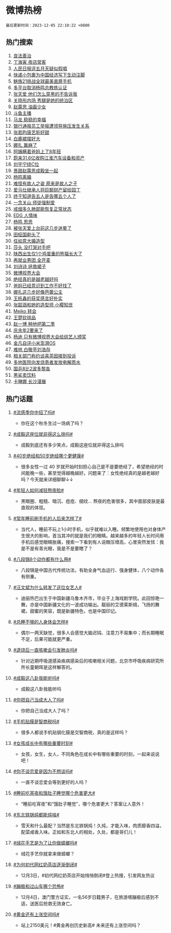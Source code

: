 # 微博热榜

`最后更新时间：2023-12-05 22:10:22 +0800`

## 热门搜索

1. [良法善治](https://m.weibo.cn/search?containerid=100103type%3D1%26t%3D10%26q%3D%23%E8%89%AF%E6%B3%95%E5%96%84%E6%B2%BB%23&stream_entry_id=51&isnewpage=1&extparam=seat%3D1%26dgr%3D0%26cate%3D10103%26filter_type%3Drealtimehot%26stream_entry_id%3D51%26pos%3D0%26q%3D%2523%25E8%2589%25AF%25E6%25B3%2595%25E5%2596%2584%25E6%25B2%25BB%2523%26c_type%3D51%26display_time%3D1701785420%26pre_seqid%3D1701785420905921753112)
1. [丁海寅 夜店常客](https://m.weibo.cn/search?containerid=100103type%3D1%26t%3D10%26q%3D%E4%B8%81%E6%B5%B7%E5%AF%85+%E5%A4%9C%E5%BA%97%E5%B8%B8%E5%AE%A2&stream_entry_id=31&isnewpage=1&extparam=seat%3D1%26band_rank%3D1%26filter_type%3Drealtimehot%26c_type%3D31%26lcate%3D5001%26realpos%3D1%26stream_entry_id%3D31%26flag%3D1%26cate%3D5001%26pos%3D0%26q%3D%25E4%25B8%2581%25E6%25B5%25B7%25E5%25AF%2585%2520%25E5%25A4%259C%25E5%25BA%2597%25E5%25B8%25B8%25E5%25AE%25A2%26dgr%3D0%26display_time%3D1701785420%26pre_seqid%3D1701785420905921753112)
1. [人民日报评五月天疑似假唱](https://m.weibo.cn/search?containerid=100103type%3D1%26t%3D10%26q%3D%23%E4%BA%BA%E6%B0%91%E6%97%A5%E6%8A%A5%E8%AF%84%E4%BA%94%E6%9C%88%E5%A4%A9%E7%96%91%E4%BC%BC%E5%81%87%E5%94%B1%23&stream_entry_id=31&isnewpage=1&extparam=seat%3D1%26band_rank%3D2%26filter_type%3Drealtimehot%26c_type%3D31%26lcate%3D5001%26realpos%3D2%26stream_entry_id%3D31%26flag%3D2%26cate%3D5001%26pos%3D1%26q%3D%2523%25E4%25BA%25BA%25E6%25B0%2591%25E6%2597%25A5%25E6%258A%25A5%25E8%25AF%2584%25E4%25BA%2594%25E6%259C%2588%25E5%25A4%25A9%25E7%2596%2591%25E4%25BC%25BC%25E5%2581%2587%25E5%2594%25B1%2523%26dgr%3D0%26display_time%3D1701785420%26pre_seqid%3D1701785420905921753112)
1. [快递小包裹为中国经济写下生动注脚](https://m.weibo.cn/search?containerid=100103type%3D1%26t%3D10%26q%3D%23%E5%BF%AB%E9%80%92%E5%B0%8F%E5%8C%85%E8%A3%B9%E4%B8%BA%E4%B8%AD%E5%9B%BD%E7%BB%8F%E6%B5%8E%E5%86%99%E4%B8%8B%E7%94%9F%E5%8A%A8%E6%B3%A8%E8%84%9A%23&stream_entry_id=31&isnewpage=1&extparam=seat%3D1%26band_rank%3D3%26filter_type%3Drealtimehot%26c_type%3D31%26lcate%3D5001%26realpos%3D3%26stream_entry_id%3D31%26flag%3D1%26cate%3D5001%26pos%3D2%26q%3D%2523%25E5%25BF%25AB%25E9%2580%2592%25E5%25B0%258F%25E5%258C%2585%25E8%25A3%25B9%25E4%25B8%25BA%25E4%25B8%25AD%25E5%259B%25BD%25E7%25BB%258F%25E6%25B5%258E%25E5%2586%2599%25E4%25B8%258B%25E7%2594%259F%25E5%258A%25A8%25E6%25B3%25A8%25E8%2584%259A%2523%26dgr%3D0%26display_time%3D1701785420%26pre_seqid%3D1701785420905921753112)
1. [魅族21挑战全球最美直屏手机](https://m.weibo.cn/search?containerid=100103type%3D1%26t%3D10%26q%3D%23%E9%AD%85%E6%97%8F21%E6%8C%91%E6%88%98%E5%85%A8%E7%90%83%E6%9C%80%E7%BE%8E%E7%9B%B4%E5%B1%8F%E6%89%8B%E6%9C%BA%23&stream_entry_id=31&isnewpage=1&extparam=seat%3D1%26adid%3D213374%26band_rank%3D4%26is_ad_pos%3D1%26c_type%3D31%26filter_type%3Drealtimehot%26lcate%3D5001%26stream_entry_id%3D31%26cate%3D5001%26topic_ad%3D1%26pos%3D3%26q%3D%2523%25E9%25AD%2585%25E6%2597%258F21%25E6%258C%2591%25E6%2588%2598%25E5%2585%25A8%25E7%2590%2583%25E6%259C%2580%25E7%25BE%258E%25E7%259B%25B4%25E5%25B1%258F%25E6%2589%258B%25E6%259C%25BA%2523%26dgr%3D0%26display_time%3D1701785420%26pre_seqid%3D1701785420905921753112)
1. [多平台取消杨鸣总教练认证](https://m.weibo.cn/search?containerid=100103type%3D1%26t%3D10%26q%3D%E5%A4%9A%E5%B9%B3%E5%8F%B0%E5%8F%96%E6%B6%88%E6%9D%A8%E9%B8%A3%E6%80%BB%E6%95%99%E7%BB%83%E8%AE%A4%E8%AF%81&stream_entry_id=31&isnewpage=1&extparam=seat%3D1%26band_rank%3D4%26filter_type%3Drealtimehot%26c_type%3D31%26lcate%3D5001%26realpos%3D4%26stream_entry_id%3D31%26flag%3D2%26cate%3D5001%26pos%3D4%26q%3D%25E5%25A4%259A%25E5%25B9%25B3%25E5%258F%25B0%25E5%258F%2596%25E6%25B6%2588%25E6%259D%25A8%25E9%25B8%25A3%25E6%2580%25BB%25E6%2595%2599%25E7%25BB%2583%25E8%25AE%25A4%25E8%25AF%2581%26dgr%3D0%26display_time%3D1701785420%26pre_seqid%3D1701785420905921753112)
1. [张天爱 他们怎么穿黑的不告诉我](https://m.weibo.cn/search?containerid=100103type%3D1%26t%3D10%26q%3D%E5%BC%A0%E5%A4%A9%E7%88%B1+%E4%BB%96%E4%BB%AC%E6%80%8E%E4%B9%88%E7%A9%BF%E9%BB%91%E7%9A%84%E4%B8%8D%E5%91%8A%E8%AF%89%E6%88%91&stream_entry_id=31&isnewpage=1&extparam=seat%3D1%26band_rank%3D5%26filter_type%3Drealtimehot%26c_type%3D31%26lcate%3D5001%26realpos%3D5%26stream_entry_id%3D31%26flag%3D1%26cate%3D5001%26pos%3D5%26q%3D%25E5%25BC%25A0%25E5%25A4%25A9%25E7%2588%25B1%2520%25E4%25BB%2596%25E4%25BB%25AC%25E6%2580%258E%25E4%25B9%2588%25E7%25A9%25BF%25E9%25BB%2591%25E7%259A%2584%25E4%25B8%258D%25E5%2591%258A%25E8%25AF%2589%25E6%2588%2591%26dgr%3D0%26display_time%3D1701785420%26pre_seqid%3D1701785420905921753112)
1. [关晓彤内场 秀腿是她的统治区](https://m.weibo.cn/search?containerid=100103type%3D1%26t%3D10%26q%3D%E5%85%B3%E6%99%93%E5%BD%A4%E5%86%85%E5%9C%BA+%E7%A7%80%E8%85%BF%E6%98%AF%E5%A5%B9%E7%9A%84%E7%BB%9F%E6%B2%BB%E5%8C%BA&stream_entry_id=31&isnewpage=1&extparam=seat%3D1%26band_rank%3D6%26filter_type%3Drealtimehot%26c_type%3D31%26lcate%3D5001%26realpos%3D6%26stream_entry_id%3D31%26flag%3D2%26cate%3D5001%26pos%3D6%26q%3D%25E5%2585%25B3%25E6%2599%2593%25E5%25BD%25A4%25E5%2586%2585%25E5%259C%25BA%2520%25E7%25A7%2580%25E8%2585%25BF%25E6%2598%25AF%25E5%25A5%25B9%25E7%259A%2584%25E7%25BB%259F%25E6%25B2%25BB%25E5%258C%25BA%26dgr%3D0%26display_time%3D1701785420%26pre_seqid%3D1701785420905921753112)
1. [赵露思 油画少女](https://m.weibo.cn/search?containerid=100103type%3D1%26t%3D10%26q%3D%E8%B5%B5%E9%9C%B2%E6%80%9D+%E6%B2%B9%E7%94%BB%E5%B0%91%E5%A5%B3&stream_entry_id=31&isnewpage=1&extparam=seat%3D1%26band_rank%3D7%26filter_type%3Drealtimehot%26c_type%3D31%26lcate%3D5001%26realpos%3D7%26stream_entry_id%3D31%26flag%3D2%26cate%3D5001%26pos%3D7%26q%3D%25E8%25B5%25B5%25E9%259C%25B2%25E6%2580%259D%2520%25E6%25B2%25B9%25E7%2594%25BB%25E5%25B0%2591%25E5%25A5%25B3%26dgr%3D0%26display_time%3D1701785420%26pre_seqid%3D1701785420905921753112)
1. [斗鱼主播](https://m.weibo.cn/search?containerid=100103type%3D1%26t%3D10%26q%3D%E6%96%97%E9%B1%BC%E4%B8%BB%E6%92%AD&stream_entry_id=31&isnewpage=1&extparam=seat%3D1%26band_rank%3D8%26filter_type%3Drealtimehot%26c_type%3D31%26lcate%3D5001%26realpos%3D8%26stream_entry_id%3D31%26flag%3D1%26cate%3D5001%26pos%3D8%26q%3D%25E6%2596%2597%25E9%25B1%25BC%25E4%25B8%25BB%25E6%2592%25AD%26dgr%3D0%26display_time%3D1701785420%26pre_seqid%3D1701785420905921753112)
1. [马龙 稳稳的幸福](https://m.weibo.cn/search?containerid=100103type%3D1%26t%3D10%26q%3D%E9%A9%AC%E9%BE%99+%E7%A8%B3%E7%A8%B3%E7%9A%84%E5%B9%B8%E7%A6%8F&stream_entry_id=31&isnewpage=1&extparam=seat%3D1%26band_rank%3D9%26filter_type%3Drealtimehot%26c_type%3D31%26lcate%3D5001%26realpos%3D9%26stream_entry_id%3D31%26flag%3D0%26cate%3D5001%26pos%3D9%26q%3D%25E9%25A9%25AC%25E9%25BE%2599%2520%25E7%25A8%25B3%25E7%25A8%25B3%25E7%259A%2584%25E5%25B9%25B8%25E7%25A6%258F%26dgr%3D0%26display_time%3D1701785420%26pre_seqid%3D1701785420905921753112)
1. [银行通报员工举报遭领导施压发生关系](https://m.weibo.cn/search?containerid=100103type%3D1%26t%3D10%26q%3D%23%E9%93%B6%E8%A1%8C%E9%80%9A%E6%8A%A5%E5%91%98%E5%B7%A5%E4%B8%BE%E6%8A%A5%E9%81%AD%E9%A2%86%E5%AF%BC%E6%96%BD%E5%8E%8B%E5%8F%91%E7%94%9F%E5%85%B3%E7%B3%BB%23&stream_entry_id=31&isnewpage=1&extparam=seat%3D1%26band_rank%3D10%26filter_type%3Drealtimehot%26c_type%3D31%26lcate%3D5001%26realpos%3D10%26stream_entry_id%3D31%26flag%3D1%26cate%3D5001%26pos%3D10%26q%3D%2523%25E9%2593%25B6%25E8%25A1%258C%25E9%2580%259A%25E6%258A%25A5%25E5%2591%2598%25E5%25B7%25A5%25E4%25B8%25BE%25E6%258A%25A5%25E9%2581%25AD%25E9%25A2%2586%25E5%25AF%25BC%25E6%2596%25BD%25E5%258E%258B%25E5%258F%2591%25E7%2594%259F%25E5%2585%25B3%25E7%25B3%25BB%2523%26dgr%3D0%26display_time%3D1701785420%26pre_seqid%3D1701785420905921753112)
1. [张若昀唐艺昕好甜](https://m.weibo.cn/search?containerid=100103type%3D1%26t%3D10%26q%3D%E5%BC%A0%E8%8B%A5%E6%98%80%E5%94%90%E8%89%BA%E6%98%95%E5%A5%BD%E7%94%9C&stream_entry_id=31&isnewpage=1&extparam=seat%3D1%26band_rank%3D11%26filter_type%3Drealtimehot%26c_type%3D31%26lcate%3D5001%26realpos%3D11%26stream_entry_id%3D31%26flag%3D2%26cate%3D5001%26pos%3D11%26q%3D%25E5%25BC%25A0%25E8%258B%25A5%25E6%2598%2580%25E5%2594%2590%25E8%2589%25BA%25E6%2598%2595%25E5%25A5%25BD%25E7%2594%259C%26dgr%3D0%26display_time%3D1701785420%26pre_seqid%3D1701785420905921753112)
1. [白鹿裙摆好大](https://m.weibo.cn/search?containerid=100103type%3D1%26t%3D10%26q%3D%23%E7%99%BD%E9%B9%BF%E8%A3%99%E6%91%86%E5%A5%BD%E5%A4%A7%23&stream_entry_id=31&isnewpage=1&extparam=seat%3D1%26band_rank%3D12%26filter_type%3Drealtimehot%26c_type%3D31%26lcate%3D5001%26realpos%3D12%26stream_entry_id%3D31%26flag%3D0%26cate%3D5001%26pos%3D12%26q%3D%2523%25E7%2599%25BD%25E9%25B9%25BF%25E8%25A3%2599%25E6%2591%2586%25E5%25A5%25BD%25E5%25A4%25A7%2523%26dgr%3D0%26display_time%3D1701785420%26pre_seqid%3D1701785420905921753112)
1. [娜扎 赢麻了](https://m.weibo.cn/search?containerid=100103type%3D1%26t%3D10%26q%3D%E5%A8%9C%E6%89%8E+%E8%B5%A2%E9%BA%BB%E4%BA%86&stream_entry_id=31&isnewpage=1&extparam=seat%3D1%26band_rank%3D13%26filter_type%3Drealtimehot%26c_type%3D31%26lcate%3D5001%26realpos%3D13%26stream_entry_id%3D31%26flag%3D2%26cate%3D5001%26pos%3D13%26q%3D%25E5%25A8%259C%25E6%2589%258E%2520%25E8%25B5%25A2%25E9%25BA%25BB%25E4%25BA%2586%26dgr%3D0%26display_time%3D1701785420%26pre_seqid%3D1701785420905921753112)
1. [阿姨瞒着爸妈上了8年班](https://m.weibo.cn/search?containerid=100103type%3D1%26t%3D10%26q%3D%23%E9%98%BF%E5%A7%A8%E7%9E%92%E7%9D%80%E7%88%B8%E5%A6%88%E4%B8%8A%E4%BA%868%E5%B9%B4%E7%8F%AD%23&stream_entry_id=31&isnewpage=1&extparam=seat%3D1%26band_rank%3D14%26filter_type%3Drealtimehot%26c_type%3D31%26lcate%3D5001%26realpos%3D14%26stream_entry_id%3D31%26flag%3D0%26cate%3D5001%26pos%3D14%26q%3D%2523%25E9%2598%25BF%25E5%25A7%25A8%25E7%259E%2592%25E7%259D%2580%25E7%2588%25B8%25E5%25A6%2588%25E4%25B8%258A%25E4%25BA%25868%25E5%25B9%25B4%25E7%258F%25AD%2523%26dgr%3D0%26display_time%3D1701785420%26pre_seqid%3D1701785420905921753112)
1. [蔚来31.6亿收购江淮汽车设备和资产](https://m.weibo.cn/search?containerid=100103type%3D1%26t%3D10%26q%3D%23%E8%94%9A%E6%9D%A531.6%E4%BA%BF%E6%94%B6%E8%B4%AD%E6%B1%9F%E6%B7%AE%E6%B1%BD%E8%BD%A6%E8%AE%BE%E5%A4%87%E5%92%8C%E8%B5%84%E4%BA%A7%23&stream_entry_id=31&isnewpage=1&extparam=seat%3D1%26band_rank%3D15%26filter_type%3Drealtimehot%26c_type%3D31%26lcate%3D5001%26realpos%3D15%26stream_entry_id%3D31%26flag%3D0%26cate%3D5001%26pos%3D15%26q%3D%2523%25E8%2594%259A%25E6%259D%25A531.6%25E4%25BA%25BF%25E6%2594%25B6%25E8%25B4%25AD%25E6%25B1%259F%25E6%25B7%25AE%25E6%25B1%25BD%25E8%25BD%25A6%25E8%25AE%25BE%25E5%25A4%2587%25E5%2592%258C%25E8%25B5%2584%25E4%25BA%25A7%2523%26dgr%3D0%26display_time%3D1701785420%26pre_seqid%3D1701785420905921753112)
1. [刘宇宁绕C位](https://m.weibo.cn/search?containerid=100103type%3D1%26t%3D10%26q%3D%23%E5%88%98%E5%AE%87%E5%AE%81%E7%BB%95C%E4%BD%8D%23&stream_entry_id=31&isnewpage=1&extparam=seat%3D1%26band_rank%3D16%26filter_type%3Drealtimehot%26c_type%3D31%26lcate%3D5001%26realpos%3D16%26stream_entry_id%3D31%26flag%3D1%26cate%3D5001%26pos%3D16%26q%3D%2523%25E5%2588%2598%25E5%25AE%2587%25E5%25AE%2581%25E7%25BB%2595C%25E4%25BD%258D%2523%26dgr%3D0%26display_time%3D1701785420%26pre_seqid%3D1701785420905921753112)
1. [景甜赵露思成毅坐一起](https://m.weibo.cn/search?containerid=100103type%3D1%26t%3D10%26q%3D%E6%99%AF%E7%94%9C%E8%B5%B5%E9%9C%B2%E6%80%9D%E6%88%90%E6%AF%85%E5%9D%90%E4%B8%80%E8%B5%B7&stream_entry_id=31&isnewpage=1&extparam=seat%3D1%26band_rank%3D17%26filter_type%3Drealtimehot%26c_type%3D31%26lcate%3D5001%26realpos%3D17%26stream_entry_id%3D31%26flag%3D2%26cate%3D5001%26pos%3D17%26q%3D%25E6%2599%25AF%25E7%2594%259C%25E8%25B5%25B5%25E9%259C%25B2%25E6%2580%259D%25E6%2588%2590%25E6%25AF%2585%25E5%259D%2590%25E4%25B8%2580%25E8%25B5%25B7%26dgr%3D0%26display_time%3D1701785420%26pre_seqid%3D1701785420905921753112)
1. [杨鸣离婚](https://m.weibo.cn/search?containerid=100103type%3D1%26t%3D10%26q%3D%23%E6%9D%A8%E9%B8%A3%E7%A6%BB%E5%A9%9A%23&stream_entry_id=31&isnewpage=1&extparam=seat%3D1%26band_rank%3D18%26filter_type%3Drealtimehot%26c_type%3D31%26lcate%3D5001%26realpos%3D18%26stream_entry_id%3D31%26flag%3D0%26cate%3D5001%26pos%3D18%26q%3D%2523%25E6%259D%25A8%25E9%25B8%25A3%25E7%25A6%25BB%25E5%25A9%259A%2523%26dgr%3D0%26display_time%3D1701785420%26pre_seqid%3D1701785420905921753112)
1. [难怪有故人之姿 原来是故人之子](https://m.weibo.cn/search?containerid=100103type%3D1%26t%3D10%26q%3D%E9%9A%BE%E6%80%AA%E6%9C%89%E6%95%85%E4%BA%BA%E4%B9%8B%E5%A7%BF+%E5%8E%9F%E6%9D%A5%E6%98%AF%E6%95%85%E4%BA%BA%E4%B9%8B%E5%AD%90&stream_entry_id=31&isnewpage=1&extparam=seat%3D1%26band_rank%3D19%26filter_type%3Drealtimehot%26c_type%3D31%26lcate%3D5001%26realpos%3D19%26stream_entry_id%3D31%26flag%3D0%26cate%3D5001%26pos%3D19%26q%3D%25E9%259A%25BE%25E6%2580%25AA%25E6%259C%2589%25E6%2595%2585%25E4%25BA%25BA%25E4%25B9%258B%25E5%25A7%25BF%2520%25E5%258E%259F%25E6%259D%25A5%25E6%2598%25AF%25E6%2595%2585%25E4%25BA%25BA%25E4%25B9%258B%25E5%25AD%2590%26dgr%3D0%26display_time%3D1701785420%26pre_seqid%3D1701785420905921753112)
1. [爱马仕继承人将巨额财产留给园丁](https://m.weibo.cn/search?containerid=100103type%3D1%26t%3D10%26q%3D%23%E7%88%B1%E9%A9%AC%E4%BB%95%E7%BB%A7%E6%89%BF%E4%BA%BA%E5%B0%86%E5%B7%A8%E9%A2%9D%E8%B4%A2%E4%BA%A7%E7%95%99%E7%BB%99%E5%9B%AD%E4%B8%81%23&stream_entry_id=31&isnewpage=1&extparam=seat%3D1%26band_rank%3D20%26filter_type%3Drealtimehot%26c_type%3D31%26lcate%3D5001%26realpos%3D20%26stream_entry_id%3D31%26flag%3D0%26cate%3D5001%26pos%3D20%26q%3D%2523%25E7%2588%25B1%25E9%25A9%25AC%25E4%25BB%2595%25E7%25BB%25A7%25E6%2589%25BF%25E4%25BA%25BA%25E5%25B0%2586%25E5%25B7%25A8%25E9%25A2%259D%25E8%25B4%25A2%25E4%25BA%25A7%25E7%2595%2599%25E7%25BB%2599%25E5%259B%25AD%25E4%25B8%2581%2523%26dgr%3D0%26display_time%3D1701785420%26pre_seqid%3D1701785420905921753112)
1. [终于知道告五人是告哪五个人了](https://m.weibo.cn/search?containerid=100103type%3D1%26t%3D10%26q%3D%23%E7%BB%88%E4%BA%8E%E7%9F%A5%E9%81%93%E5%91%8A%E4%BA%94%E4%BA%BA%E6%98%AF%E5%91%8A%E5%93%AA%E4%BA%94%E4%B8%AA%E4%BA%BA%E4%BA%86%23&stream_entry_id=31&isnewpage=1&extparam=seat%3D1%26band_rank%3D21%26filter_type%3Drealtimehot%26c_type%3D31%26lcate%3D5001%26realpos%3D21%26stream_entry_id%3D31%26flag%3D0%26cate%3D5001%26pos%3D21%26q%3D%2523%25E7%25BB%2588%25E4%25BA%258E%25E7%259F%25A5%25E9%2581%2593%25E5%2591%258A%25E4%25BA%2594%25E4%25BA%25BA%25E6%2598%25AF%25E5%2591%258A%25E5%2593%25AA%25E4%25BA%2594%25E4%25B8%25AA%25E4%25BA%25BA%25E4%25BA%2586%2523%26dgr%3D0%26display_time%3D1701785420%26pre_seqid%3D1701785420905921753112)
1. [一念关山 师徒强制爱](https://m.weibo.cn/search?containerid=100103type%3D1%26t%3D10%26q%3D%E4%B8%80%E5%BF%B5%E5%85%B3%E5%B1%B1+%E5%B8%88%E5%BE%92%E5%BC%BA%E5%88%B6%E7%88%B1&stream_entry_id=31&isnewpage=1&extparam=seat%3D1%26band_rank%3D22%26filter_type%3Drealtimehot%26c_type%3D31%26lcate%3D5001%26realpos%3D22%26stream_entry_id%3D31%26flag%3D1%26cate%3D5001%26pos%3D22%26q%3D%25E4%25B8%2580%25E5%25BF%25B5%25E5%2585%25B3%25E5%25B1%25B1%2520%25E5%25B8%2588%25E5%25BE%2592%25E5%25BC%25BA%25E5%2588%25B6%25E7%2588%25B1%26dgr%3D0%26display_time%3D1701785420%26pre_seqid%3D1701785420905921753112)
1. [戒烟多久肺部能恢复正常状态](https://m.weibo.cn/search?containerid=100103type%3D1%26t%3D10%26q%3D%23%E6%88%92%E7%83%9F%E5%A4%9A%E4%B9%85%E8%82%BA%E9%83%A8%E8%83%BD%E6%81%A2%E5%A4%8D%E6%AD%A3%E5%B8%B8%E7%8A%B6%E6%80%81%23&stream_entry_id=31&isnewpage=1&extparam=seat%3D1%26band_rank%3D23%26filter_type%3Drealtimehot%26c_type%3D31%26lcate%3D5001%26realpos%3D23%26stream_entry_id%3D31%26flag%3D1%26cate%3D5001%26pos%3D23%26q%3D%2523%25E6%2588%2592%25E7%2583%259F%25E5%25A4%259A%25E4%25B9%2585%25E8%2582%25BA%25E9%2583%25A8%25E8%2583%25BD%25E6%2581%25A2%25E5%25A4%258D%25E6%25AD%25A3%25E5%25B8%25B8%25E7%258A%25B6%25E6%2580%2581%2523%26dgr%3D0%26display_time%3D1701785420%26pre_seqid%3D1701785420905921753112)
1. [EDG 人情味](https://m.weibo.cn/search?containerid=100103type%3D1%26t%3D10%26q%3DEDG+%E4%BA%BA%E6%83%85%E5%91%B3&stream_entry_id=31&isnewpage=1&extparam=seat%3D1%26band_rank%3D24%26filter_type%3Drealtimehot%26c_type%3D31%26lcate%3D5001%26realpos%3D24%26stream_entry_id%3D31%26flag%3D1%26cate%3D5001%26pos%3D24%26q%3DEDG%2520%25E4%25BA%25BA%25E6%2583%2585%25E5%2591%25B3%26dgr%3D0%26display_time%3D1701785420%26pre_seqid%3D1701785420905921753112)
1. [杨鸣 思思](https://m.weibo.cn/search?containerid=100103type%3D1%26t%3D10%26q%3D%E6%9D%A8%E9%B8%A3+%E6%80%9D%E6%80%9D&stream_entry_id=31&isnewpage=1&extparam=seat%3D1%26band_rank%3D25%26filter_type%3Drealtimehot%26c_type%3D31%26lcate%3D5001%26realpos%3D25%26stream_entry_id%3D31%26flag%3D0%26cate%3D5001%26pos%3D25%26q%3D%25E6%259D%25A8%25E9%25B8%25A3%2520%25E6%2580%259D%25E6%2580%259D%26dgr%3D0%26display_time%3D1701785420%26pre_seqid%3D1701785420905921753112)
1. [被张天爱上台前这几步迷晕了](https://m.weibo.cn/search?containerid=100103type%3D1%26t%3D10%26q%3D%23%E8%A2%AB%E5%BC%A0%E5%A4%A9%E7%88%B1%E4%B8%8A%E5%8F%B0%E5%89%8D%E8%BF%99%E5%87%A0%E6%AD%A5%E8%BF%B7%E6%99%95%E4%BA%86%23&stream_entry_id=31&isnewpage=1&extparam=seat%3D1%26band_rank%3D26%26filter_type%3Drealtimehot%26c_type%3D31%26lcate%3D5001%26realpos%3D26%26stream_entry_id%3D31%26flag%3D0%26cate%3D5001%26pos%3D26%26q%3D%2523%25E8%25A2%25AB%25E5%25BC%25A0%25E5%25A4%25A9%25E7%2588%25B1%25E4%25B8%258A%25E5%258F%25B0%25E5%2589%258D%25E8%25BF%2599%25E5%2587%25A0%25E6%25AD%25A5%25E8%25BF%25B7%25E6%2599%2595%25E4%25BA%2586%2523%26dgr%3D0%26display_time%3D1701785420%26pre_seqid%3D1701785420905921753112)
1. [田柾国剃头了](https://m.weibo.cn/search?containerid=100103type%3D1%26t%3D10%26q%3D%E7%94%B0%E6%9F%BE%E5%9B%BD%E5%89%83%E5%A4%B4%E4%BA%86&stream_entry_id=31&isnewpage=1&extparam=seat%3D1%26band_rank%3D27%26filter_type%3Drealtimehot%26c_type%3D31%26lcate%3D5001%26realpos%3D27%26stream_entry_id%3D31%26flag%3D1%26cate%3D5001%26pos%3D27%26q%3D%25E7%2594%25B0%25E6%259F%25BE%25E5%259B%25BD%25E5%2589%2583%25E5%25A4%25B4%25E4%25BA%2586%26dgr%3D0%26display_time%3D1701785420%26pre_seqid%3D1701785420905921753112)
1. [任如意大婚造型](https://m.weibo.cn/search?containerid=100103type%3D1%26t%3D10%26q%3D%23%E4%BB%BB%E5%A6%82%E6%84%8F%E5%A4%A7%E5%A9%9A%E9%80%A0%E5%9E%8B%23&stream_entry_id=31&isnewpage=1&extparam=seat%3D1%26band_rank%3D28%26filter_type%3Drealtimehot%26c_type%3D31%26lcate%3D5001%26realpos%3D28%26stream_entry_id%3D31%26flag%3D1%26cate%3D5001%26pos%3D28%26q%3D%2523%25E4%25BB%25BB%25E5%25A6%2582%25E6%2584%258F%25E5%25A4%25A7%25E5%25A9%259A%25E9%2580%25A0%25E5%259E%258B%2523%26dgr%3D0%26display_time%3D1701785420%26pre_seqid%3D1701785420905921753112)
1. [莎头 没打哭对手吧](https://m.weibo.cn/search?containerid=100103type%3D1%26t%3D10%26q%3D%E8%8E%8E%E5%A4%B4+%E6%B2%A1%E6%89%93%E5%93%AD%E5%AF%B9%E6%89%8B%E5%90%A7&stream_entry_id=31&isnewpage=1&extparam=seat%3D1%26band_rank%3D29%26filter_type%3Drealtimehot%26c_type%3D31%26lcate%3D5001%26realpos%3D29%26stream_entry_id%3D31%26flag%3D1%26cate%3D5001%26pos%3D29%26q%3D%25E8%258E%258E%25E5%25A4%25B4%2520%25E6%25B2%25A1%25E6%2589%2593%25E5%2593%25AD%25E5%25AF%25B9%25E6%2589%258B%25E5%2590%25A7%26dgr%3D0%26display_time%3D1701785420%26pre_seqid%3D1701785420905921753112)
1. [陕西出生仅1个鸡蛋重的熊猫长大了](https://m.weibo.cn/search?containerid=100103type%3D1%26t%3D10%26q%3D%23%E9%99%95%E8%A5%BF%E5%87%BA%E7%94%9F%E4%BB%851%E4%B8%AA%E9%B8%A1%E8%9B%8B%E9%87%8D%E7%9A%84%E7%86%8A%E7%8C%AB%E9%95%BF%E5%A4%A7%E4%BA%86%23&stream_entry_id=31&isnewpage=1&extparam=seat%3D1%26band_rank%3D30%26filter_type%3Drealtimehot%26c_type%3D31%26lcate%3D5001%26realpos%3D30%26stream_entry_id%3D31%26flag%3D32768%26cate%3D5001%26pos%3D30%26q%3D%2523%25E9%2599%2595%25E8%25A5%25BF%25E5%2587%25BA%25E7%2594%259F%25E4%25BB%25851%25E4%25B8%25AA%25E9%25B8%25A1%25E8%259B%258B%25E9%2587%258D%25E7%259A%2584%25E7%2586%258A%25E7%258C%25AB%25E9%2595%25BF%25E5%25A4%25A7%25E4%25BA%2586%2523%26dgr%3D0%26display_time%3D1701785420%26pre_seqid%3D1701785420905921753112)
1. [再就业男团 全开麦](https://m.weibo.cn/search?containerid=100103type%3D1%26t%3D10%26q%3D%E5%86%8D%E5%B0%B1%E4%B8%9A%E7%94%B7%E5%9B%A2+%E5%85%A8%E5%BC%80%E9%BA%A6&stream_entry_id=31&isnewpage=1&extparam=seat%3D1%26band_rank%3D31%26filter_type%3Drealtimehot%26c_type%3D31%26lcate%3D5001%26realpos%3D31%26stream_entry_id%3D31%26flag%3D0%26cate%3D5001%26pos%3D31%26q%3D%25E5%2586%258D%25E5%25B0%25B1%25E4%25B8%259A%25E7%2594%25B7%25E5%259B%25A2%2520%25E5%2585%25A8%25E5%25BC%2580%25E9%25BA%25A6%26dgr%3D0%26display_time%3D1701785420%26pre_seqid%3D1701785420905921753112)
1. [刘诗诗 拯救裙子](https://m.weibo.cn/search?containerid=100103type%3D1%26t%3D10%26q%3D%E5%88%98%E8%AF%97%E8%AF%97+%E6%8B%AF%E6%95%91%E8%A3%99%E5%AD%90&stream_entry_id=31&isnewpage=1&extparam=seat%3D1%26band_rank%3D32%26filter_type%3Drealtimehot%26c_type%3D31%26lcate%3D5001%26realpos%3D32%26stream_entry_id%3D31%26flag%3D0%26cate%3D5001%26pos%3D32%26q%3D%25E5%2588%2598%25E8%25AF%2597%25E8%25AF%2597%2520%25E6%258B%25AF%25E6%2595%2591%25E8%25A3%2599%25E5%25AD%2590%26dgr%3D0%26display_time%3D1701785420%26pre_seqid%3D1701785420905921753112)
1. [微博视界大会](https://m.weibo.cn/search?containerid=100103type%3D1%26t%3D10%26q%3D%E5%BE%AE%E5%8D%9A%E8%A7%86%E7%95%8C%E5%A4%A7%E4%BC%9A&stream_entry_id=31&isnewpage=1&extparam=seat%3D1%26band_rank%3D33%26filter_type%3Drealtimehot%26c_type%3D31%26lcate%3D5001%26realpos%3D33%26stream_entry_id%3D31%26flag%3D0%26cate%3D5001%26pos%3D33%26q%3D%25E5%25BE%25AE%25E5%258D%259A%25E8%25A7%2586%25E7%2595%258C%25E5%25A4%25A7%25E4%25BC%259A%26dgr%3D0%26display_time%3D1701785420%26pre_seqid%3D1701785420905921753112)
1. [绝经真的是越老越好吗](https://m.weibo.cn/search?containerid=100103type%3D1%26t%3D10%26q%3D%23%E7%BB%9D%E7%BB%8F%E7%9C%9F%E7%9A%84%E6%98%AF%E8%B6%8A%E8%80%81%E8%B6%8A%E5%A5%BD%E5%90%97%23&stream_entry_id=31&isnewpage=1&extparam=seat%3D1%26band_rank%3D34%26filter_type%3Drealtimehot%26c_type%3D31%26lcate%3D5001%26realpos%3D34%26stream_entry_id%3D31%26flag%3D1%26cate%3D5001%26pos%3D34%26q%3D%2523%25E7%25BB%259D%25E7%25BB%258F%25E7%259C%259F%25E7%259A%2584%25E6%2598%25AF%25E8%25B6%258A%25E8%2580%2581%25E8%25B6%258A%25E5%25A5%25BD%25E5%2590%2597%2523%26dgr%3D0%26display_time%3D1701785420%26pre_seqid%3D1701785420905921753112)
1. [爸妈已经意识到工作不好找了](https://m.weibo.cn/search?containerid=100103type%3D1%26t%3D10%26q%3D%23%E7%88%B8%E5%A6%88%E5%B7%B2%E7%BB%8F%E6%84%8F%E8%AF%86%E5%88%B0%E5%B7%A5%E4%BD%9C%E4%B8%8D%E5%A5%BD%E6%89%BE%E4%BA%86%23&stream_entry_id=31&isnewpage=1&extparam=seat%3D1%26band_rank%3D35%26filter_type%3Drealtimehot%26c_type%3D31%26lcate%3D5001%26realpos%3D35%26stream_entry_id%3D31%26flag%3D0%26cate%3D5001%26pos%3D35%26q%3D%2523%25E7%2588%25B8%25E5%25A6%2588%25E5%25B7%25B2%25E7%25BB%258F%25E6%2584%258F%25E8%25AF%2586%25E5%2588%25B0%25E5%25B7%25A5%25E4%25BD%259C%25E4%25B8%258D%25E5%25A5%25BD%25E6%2589%25BE%25E4%25BA%2586%2523%26dgr%3D0%26display_time%3D1701785420%26pre_seqid%3D1701785420905921753112)
1. [娜扎这几步好像芭蕾公主](https://m.weibo.cn/search?containerid=100103type%3D1%26t%3D10%26q%3D%E5%A8%9C%E6%89%8E%E8%BF%99%E5%87%A0%E6%AD%A5%E5%A5%BD%E5%83%8F%E8%8A%AD%E8%95%BE%E5%85%AC%E4%B8%BB&stream_entry_id=31&isnewpage=1&extparam=seat%3D1%26band_rank%3D36%26filter_type%3Drealtimehot%26c_type%3D31%26lcate%3D5001%26realpos%3D36%26stream_entry_id%3D31%26flag%3D1%26cate%3D5001%26pos%3D36%26q%3D%25E5%25A8%259C%25E6%2589%258E%25E8%25BF%2599%25E5%2587%25A0%25E6%25AD%25A5%25E5%25A5%25BD%25E5%2583%258F%25E8%258A%25AD%25E8%2595%25BE%25E5%2585%25AC%25E4%25B8%25BB%26dgr%3D0%26display_time%3D1701785420%26pre_seqid%3D1701785420905921753112)
1. [王栎鑫的获奖感言好朴实](https://m.weibo.cn/search?containerid=100103type%3D1%26t%3D10%26q%3D%E7%8E%8B%E6%A0%8E%E9%91%AB%E7%9A%84%E8%8E%B7%E5%A5%96%E6%84%9F%E8%A8%80%E5%A5%BD%E6%9C%B4%E5%AE%9E&stream_entry_id=31&isnewpage=1&extparam=seat%3D1%26band_rank%3D37%26filter_type%3Drealtimehot%26c_type%3D31%26lcate%3D5001%26realpos%3D37%26stream_entry_id%3D31%26flag%3D1%26cate%3D5001%26pos%3D37%26q%3D%25E7%258E%258B%25E6%25A0%258E%25E9%2591%25AB%25E7%259A%2584%25E8%258E%25B7%25E5%25A5%2596%25E6%2584%259F%25E8%25A8%2580%25E5%25A5%25BD%25E6%259C%25B4%25E5%25AE%259E%26dgr%3D0%26display_time%3D1701785420%26pre_seqid%3D1701785420905921753112)
1. [张韶涵和她的造型师 小樱知世](https://m.weibo.cn/search?containerid=100103type%3D1%26t%3D10%26q%3D%E5%BC%A0%E9%9F%B6%E6%B6%B5%E5%92%8C%E5%A5%B9%E7%9A%84%E9%80%A0%E5%9E%8B%E5%B8%88+%E5%B0%8F%E6%A8%B1%E7%9F%A5%E4%B8%96&stream_entry_id=31&isnewpage=1&extparam=seat%3D1%26band_rank%3D38%26filter_type%3Drealtimehot%26c_type%3D31%26lcate%3D5001%26realpos%3D38%26stream_entry_id%3D31%26flag%3D1%26cate%3D5001%26pos%3D38%26q%3D%25E5%25BC%25A0%25E9%259F%25B6%25E6%25B6%25B5%25E5%2592%258C%25E5%25A5%25B9%25E7%259A%2584%25E9%2580%25A0%25E5%259E%258B%25E5%25B8%2588%2520%25E5%25B0%258F%25E6%25A8%25B1%25E7%259F%25A5%25E4%25B8%2596%26dgr%3D0%26display_time%3D1701785420%26pre_seqid%3D1701785420905921753112)
1. [Meiko 转会](https://m.weibo.cn/search?containerid=100103type%3D1%26t%3D10%26q%3DMeiko+%E8%BD%AC%E4%BC%9A&stream_entry_id=31&isnewpage=1&extparam=seat%3D1%26band_rank%3D39%26filter_type%3Drealtimehot%26c_type%3D31%26lcate%3D5001%26realpos%3D39%26stream_entry_id%3D31%26flag%3D0%26cate%3D5001%26pos%3D39%26q%3DMeiko%2520%25E8%25BD%25AC%25E4%25BC%259A%26dgr%3D0%26display_time%3D1701785420%26pre_seqid%3D1701785420905921753112)
1. [王楚钦球品](https://m.weibo.cn/search?containerid=100103type%3D1%26t%3D10%26q%3D%E7%8E%8B%E6%A5%9A%E9%92%A6%E7%90%83%E5%93%81&stream_entry_id=31&isnewpage=1&extparam=seat%3D1%26band_rank%3D40%26filter_type%3Drealtimehot%26c_type%3D31%26lcate%3D5001%26realpos%3D40%26stream_entry_id%3D31%26flag%3D0%26cate%3D5001%26pos%3D40%26q%3D%25E7%258E%258B%25E6%25A5%259A%25E9%2592%25A6%25E7%2590%2583%25E5%2593%2581%26dgr%3D0%26display_time%3D1701785420%26pre_seqid%3D1701785420905921753112)
1. [赵一博 种地吧第二季](https://m.weibo.cn/search?containerid=100103type%3D1%26t%3D10%26q%3D%E8%B5%B5%E4%B8%80%E5%8D%9A+%E7%A7%8D%E5%9C%B0%E5%90%A7%E7%AC%AC%E4%BA%8C%E5%AD%A3&stream_entry_id=31&isnewpage=1&extparam=seat%3D1%26band_rank%3D41%26filter_type%3Drealtimehot%26c_type%3D31%26lcate%3D5001%26realpos%3D41%26stream_entry_id%3D31%26flag%3D0%26cate%3D5001%26pos%3D41%26q%3D%25E8%25B5%25B5%25E4%25B8%2580%25E5%258D%259A%2520%25E7%25A7%258D%25E5%259C%25B0%25E5%2590%25A7%25E7%25AC%25AC%25E4%25BA%258C%25E5%25AD%25A3%26dgr%3D0%26display_time%3D1701785420%26pre_seqid%3D1701785420905921753112)
1. [庆余年2要来了](https://m.weibo.cn/search?containerid=100103type%3D1%26t%3D10%26q%3D%E5%BA%86%E4%BD%99%E5%B9%B42%E8%A6%81%E6%9D%A5%E4%BA%86&stream_entry_id=31&isnewpage=1&extparam=seat%3D1%26band_rank%3D42%26filter_type%3Drealtimehot%26c_type%3D31%26lcate%3D5001%26realpos%3D42%26stream_entry_id%3D31%26flag%3D0%26cate%3D5001%26pos%3D42%26q%3D%25E5%25BA%2586%25E4%25BD%2599%25E5%25B9%25B42%25E8%25A6%2581%25E6%259D%25A5%25E4%25BA%2586%26dgr%3D0%26display_time%3D1701785420%26pre_seqid%3D1701785420905921753112)
1. [杨迪 只有微博视界大会给综艺人颁奖](https://m.weibo.cn/search?containerid=100103type%3D1%26t%3D10%26q%3D%E6%9D%A8%E8%BF%AA+%E5%8F%AA%E6%9C%89%E5%BE%AE%E5%8D%9A%E8%A7%86%E7%95%8C%E5%A4%A7%E4%BC%9A%E7%BB%99%E7%BB%BC%E8%89%BA%E4%BA%BA%E9%A2%81%E5%A5%96&stream_entry_id=31&isnewpage=1&extparam=seat%3D1%26band_rank%3D43%26filter_type%3Drealtimehot%26c_type%3D31%26lcate%3D5001%26realpos%3D43%26stream_entry_id%3D31%26flag%3D1%26cate%3D5001%26pos%3D43%26q%3D%25E6%259D%25A8%25E8%25BF%25AA%2520%25E5%258F%25AA%25E6%259C%2589%25E5%25BE%25AE%25E5%258D%259A%25E8%25A7%2586%25E7%2595%258C%25E5%25A4%25A7%25E4%25BC%259A%25E7%25BB%2599%25E7%25BB%25BC%25E8%2589%25BA%25E4%25BA%25BA%25E9%25A2%2581%25E5%25A5%2596%26dgr%3D0%26display_time%3D1701785420%26pre_seqid%3D1701785420905921753112)
1. [金凡自评小米澎湃OS](https://m.weibo.cn/search?containerid=100103type%3D1%26t%3D10%26q%3D%23%E9%87%91%E5%87%A1%E8%87%AA%E8%AF%84%E5%B0%8F%E7%B1%B3%E6%BE%8E%E6%B9%83OS%23&stream_entry_id=31&isnewpage=1&extparam=seat%3D1%26band_rank%3D44%26filter_type%3Drealtimehot%26c_type%3D31%26lcate%3D5001%26realpos%3D44%26stream_entry_id%3D31%26flag%3D1%26cate%3D5001%26pos%3D44%26q%3D%2523%25E9%2587%2591%25E5%2587%25A1%25E8%2587%25AA%25E8%25AF%2584%25E5%25B0%258F%25E7%25B1%25B3%25E6%25BE%258E%25E6%25B9%2583OS%2523%26dgr%3D0%26display_time%3D1701785420%26pre_seqid%3D1701785420905921753112)
1. [难哄 白敬亭刘浩存](https://m.weibo.cn/search?containerid=100103type%3D1%26t%3D10%26q%3D%E9%9A%BE%E5%93%84+%E7%99%BD%E6%95%AC%E4%BA%AD%E5%88%98%E6%B5%A9%E5%AD%98&stream_entry_id=31&isnewpage=1&extparam=seat%3D1%26band_rank%3D45%26filter_type%3Drealtimehot%26c_type%3D31%26lcate%3D5001%26realpos%3D45%26stream_entry_id%3D31%26flag%3D1%26cate%3D5001%26pos%3D45%26q%3D%25E9%259A%25BE%25E5%2593%2584%2520%25E7%2599%25BD%25E6%2595%25AC%25E4%25BA%25AD%25E5%2588%2598%25E6%25B5%25A9%25E5%25AD%2598%26dgr%3D0%26display_time%3D1701785420%26pre_seqid%3D1701785420905921753112)
1. [相关部门称约谈喜茶因接到投诉](https://m.weibo.cn/search?containerid=100103type%3D1%26t%3D10%26q%3D%23%E7%9B%B8%E5%85%B3%E9%83%A8%E9%97%A8%E7%A7%B0%E7%BA%A6%E8%B0%88%E5%96%9C%E8%8C%B6%E5%9B%A0%E6%8E%A5%E5%88%B0%E6%8A%95%E8%AF%89%23&stream_entry_id=31&isnewpage=1&extparam=seat%3D1%26band_rank%3D46%26filter_type%3Drealtimehot%26c_type%3D31%26lcate%3D5001%26realpos%3D46%26stream_entry_id%3D31%26flag%3D1%26cate%3D5001%26pos%3D46%26q%3D%2523%25E7%259B%25B8%25E5%2585%25B3%25E9%2583%25A8%25E9%2597%25A8%25E7%25A7%25B0%25E7%25BA%25A6%25E8%25B0%2588%25E5%2596%259C%25E8%258C%25B6%25E5%259B%25A0%25E6%258E%25A5%25E5%2588%25B0%25E6%258A%2595%25E8%25AF%2589%2523%26dgr%3D0%26display_time%3D1701785420%26pre_seqid%3D1701785420905921753112)
1. [多地医院向发烧患者发放电解质水](https://m.weibo.cn/search?containerid=100103type%3D1%26t%3D10%26q%3D%23%E5%A4%9A%E5%9C%B0%E5%8C%BB%E9%99%A2%E5%90%91%E5%8F%91%E7%83%A7%E6%82%A3%E8%80%85%E5%8F%91%E6%94%BE%E7%94%B5%E8%A7%A3%E8%B4%A8%E6%B0%B4%23&stream_entry_id=31&isnewpage=1&extparam=seat%3D1%26band_rank%3D47%26filter_type%3Drealtimehot%26c_type%3D31%26lcate%3D5001%26realpos%3D47%26stream_entry_id%3D31%26flag%3D0%26cate%3D5001%26pos%3D47%26q%3D%2523%25E5%25A4%259A%25E5%259C%25B0%25E5%258C%25BB%25E9%2599%25A2%25E5%2590%2591%25E5%258F%2591%25E7%2583%25A7%25E6%2582%25A3%25E8%2580%2585%25E5%258F%2591%25E6%2594%25BE%25E7%2594%25B5%25E8%25A7%25A3%25E8%25B4%25A8%25E6%25B0%25B4%2523%26dgr%3D0%26display_time%3D1701785420%26pre_seqid%3D1701785420905921753112)
1. [国乒8比2波多黎各](https://m.weibo.cn/search?containerid=100103type%3D1%26t%3D10%26q%3D%23%E5%9B%BD%E4%B9%928%E6%AF%942%E6%B3%A2%E5%A4%9A%E9%BB%8E%E5%90%84%23&stream_entry_id=31&isnewpage=1&extparam=seat%3D1%26band_rank%3D48%26filter_type%3Drealtimehot%26c_type%3D31%26lcate%3D5001%26realpos%3D48%26stream_entry_id%3D31%26flag%3D1%26cate%3D5001%26pos%3D48%26q%3D%2523%25E5%259B%25BD%25E4%25B9%25928%25E6%25AF%25942%25E6%25B3%25A2%25E5%25A4%259A%25E9%25BB%258E%25E5%2590%2584%2523%26dgr%3D0%26display_time%3D1701785420%26pre_seqid%3D1701785420905921753112)
1. [黑鲨卖饮料](https://m.weibo.cn/search?containerid=100103type%3D1%26t%3D10%26q%3D%E9%BB%91%E9%B2%A8%E5%8D%96%E9%A5%AE%E6%96%99&stream_entry_id=31&isnewpage=1&extparam=seat%3D1%26band_rank%3D49%26filter_type%3Drealtimehot%26c_type%3D31%26lcate%3D5001%26realpos%3D49%26stream_entry_id%3D31%26flag%3D1%26cate%3D5001%26pos%3D49%26q%3D%25E9%25BB%2591%25E9%25B2%25A8%25E5%258D%2596%25E9%25A5%25AE%25E6%2596%2599%26dgr%3D0%26display_time%3D1701785420%26pre_seqid%3D1701785420905921753112)
1. [卡琳娜 长沙漫展](https://m.weibo.cn/search?containerid=100103type%3D1%26t%3D10%26q%3D%E5%8D%A1%E7%90%B3%E5%A8%9C+%E9%95%BF%E6%B2%99%E6%BC%AB%E5%B1%95&stream_entry_id=31&isnewpage=1&extparam=seat%3D1%26band_rank%3D50%26filter_type%3Drealtimehot%26c_type%3D31%26lcate%3D5001%26realpos%3D50%26stream_entry_id%3D31%26flag%3D0%26cate%3D5001%26pos%3D50%26q%3D%25E5%258D%25A1%25E7%2590%25B3%25E5%25A8%259C%2520%25E9%2595%25BF%25E6%25B2%2599%25E6%25BC%25AB%25E5%25B1%2595%26dgr%3D0%26display_time%3D1701785420%26pre_seqid%3D1701785420905921753112)

## 热门话题

1. [#流感季你中招了吗#](https://m.weibo.cn/search?containerid=231522type%3D1%26t%3D10%26q%3D%23%E6%B5%81%E6%84%9F%E5%AD%A3%E4%BD%A0%E4%B8%AD%E6%8B%9B%E4%BA%86%E5%90%97%23&stream_entry_id=128&isnewpage=1&extparam=seat%3D1%26cate%3D5004%26lcate%3D5004%26c_type%3D128%26unitid%3D1701745654495%26pos%3D1-0-0%26dgr%3D0%26display_time%3D1701785422%26pre_seqid%3D170178542251004252192)
    - 你在这个秋冬生过一场病了吗？

1. [#成毅这座位就非得这么排吗#](https://m.weibo.cn/search?containerid=231522type%3D1%26t%3D10%26q%3D%23%E6%88%90%E6%AF%85%E8%BF%99%E5%BA%A7%E4%BD%8D%E5%B0%B1%E9%9D%9E%E5%BE%97%E8%BF%99%E4%B9%88%E6%8E%92%E5%90%97%23&stream_entry_id=128&isnewpage=1&extparam=seat%3D1%26cate%3D5004%26lcate%3D5004%26c_type%3D128%26unitid%3D1701782315088%26pos%3D1-0-1%26dgr%3D0%26display_time%3D1701785422%26pre_seqid%3D170178542251004252192)
    - 成毅到底还有多少笑点，成毅这座位就非得这么排吗

1. [#40岁绝经和50岁绝经哪个更健康#](https://m.weibo.cn/search?containerid=231522type%3D1%26t%3D10%26q%3D%2340%E5%B2%81%E7%BB%9D%E7%BB%8F%E5%92%8C50%E5%B2%81%E7%BB%9D%E7%BB%8F%E5%93%AA%E4%B8%AA%E6%9B%B4%E5%81%A5%E5%BA%B7%23&stream_entry_id=128&isnewpage=1&extparam=seat%3D1%26cate%3D5004%26lcate%3D5004%26c_type%3D128%26unitid%3D1701776652205%26pos%3D1-0-2%26dgr%3D0%26display_time%3D1701785422%26pre_seqid%3D170178542251004252192)
    - 很多女性一过 40 岁就开始时刻担心自己是不是要绝经了，希望绝经的时间能晚一些，甚至觉得越晚越好。问题来了：女性绝经真的是越老越好吗？今天就来详细聊聊↓↓

1. [#年轻人如何减轻熬夜脸#](https://m.weibo.cn/search?containerid=231522type%3D1%26t%3D10%26q%3D%23%E5%B9%B4%E8%BD%BB%E4%BA%BA%E5%A6%82%E4%BD%95%E5%87%8F%E8%BD%BB%E7%86%AC%E5%A4%9C%E8%84%B8%23&stream_entry_id=128&isnewpage=1&extparam=seat%3D1%26cate%3D5004%26lcate%3D5004%26c_type%3D128%26unitid%3D1701696479264%26pos%3D1-0-3%26dgr%3D0%26display_time%3D1701785422%26pre_seqid%3D170178542251004252192)
    - 黑眼圈、粗糙、暗沉、痘痘、细纹… 熬夜的危害很多，其中面部皮肤是最直观的体现。

1. [#常年睡前刷手机的人后来怎样了#](https://m.weibo.cn/search?containerid=231522type%3D1%26t%3D10%26q%3D%23%E5%B8%B8%E5%B9%B4%E7%9D%A1%E5%89%8D%E5%88%B7%E6%89%8B%E6%9C%BA%E7%9A%84%E4%BA%BA%E5%90%8E%E6%9D%A5%E6%80%8E%E6%A0%B7%E4%BA%86%23&stream_entry_id=128&isnewpage=1&extparam=seat%3D1%26cate%3D5004%26lcate%3D5004%26c_type%3D128%26unitid%3D1701769743272%26pos%3D1-0-4%26dgr%3D0%26display_time%3D1701785422%26pre_seqid%3D170178542251004252192)
    - 当代人，睡前不玩上1小时手机，似乎就难以入睡。频繁地使用也对身体产生很大的影响，首当其冲的就是我们的眼睛。越来越多的年轻人长时间用手机后感觉眼睛胀痛，搜索一下看到有人说眼压增高，心里突然发怵：我是不是有青光眼，我是不是要瞎了？

1. [#八段锦8个动作都有什么用#](https://m.weibo.cn/search?containerid=231522type%3D1%26t%3D10%26q%3D%23%E5%85%AB%E6%AE%B5%E9%94%A68%E4%B8%AA%E5%8A%A8%E4%BD%9C%E9%83%BD%E6%9C%89%E4%BB%80%E4%B9%88%E7%94%A8%23&stream_entry_id=128&isnewpage=1&extparam=seat%3D1%26cate%3D5004%26lcate%3D5004%26c_type%3D128%26unitid%3D1701752300339%26pos%3D1-0-5%26dgr%3D0%26display_time%3D1701785422%26pre_seqid%3D170178542251004252192)
    - 八段锦是中国古代传统功法，有助全身气血运行、强身健体，八个动作各有侧重。

1. [#汪文斌为什么转发了这位女艺人#](https://m.weibo.cn/search?containerid=231522type%3D1%26t%3D10%26q%3D%23%E6%B1%AA%E6%96%87%E6%96%8C%E4%B8%BA%E4%BB%80%E4%B9%88%E8%BD%AC%E5%8F%91%E4%BA%86%E8%BF%99%E4%BD%8D%E5%A5%B3%E8%89%BA%E4%BA%BA%23&stream_entry_id=128&isnewpage=1&extparam=seat%3D1%26cate%3D5004%26lcate%3D5004%26c_type%3D128%26unitid%3D1701731544444%26pos%3D1-0-6%26dgr%3D0%26display_time%3D1701785422%26pre_seqid%3D170178542251004252192)
    - 迪丽热巴出生于中国新疆乌鲁木齐市，毕业于上海戏剧学院。此回惊艳一舞，亦是中国新疆文化的一波成功输出。靓丽的艾德莱斯绸，飞扬的舞裙，甜蜜的笑容，既是新疆特色，也是中国印记。

1. [#总睡不够的人身体会怎样#](https://m.weibo.cn/search?containerid=231522type%3D1%26t%3D10%26q%3D%23%E6%80%BB%E7%9D%A1%E4%B8%8D%E5%A4%9F%E7%9A%84%E4%BA%BA%E8%BA%AB%E4%BD%93%E4%BC%9A%E6%80%8E%E6%A0%B7%23&stream_entry_id=128&isnewpage=1&extparam=seat%3D1%26cate%3D5004%26lcate%3D5004%26c_type%3D128%26unitid%3D1701673037355%26pos%3D1-0-7%26dgr%3D0%26display_time%3D1701785422%26pre_seqid%3D170178542251004252192)
    - 偶尔一两天缺觉，很多人会感觉大脑迟钝、注意力不易集中；而长期睡眠不足，后果可能就更严重。

1. [#退烧后一直咳嗽会引发肺炎吗#](https://m.weibo.cn/search?containerid=231522type%3D1%26t%3D10%26q%3D%23%E9%80%80%E7%83%A7%E5%90%8E%E4%B8%80%E7%9B%B4%E5%92%B3%E5%97%BD%E4%BC%9A%E5%BC%95%E5%8F%91%E8%82%BA%E7%82%8E%E5%90%97%23&stream_entry_id=128&isnewpage=1&extparam=seat%3D1%26cate%3D5004%26lcate%3D5004%26c_type%3D128%26unitid%3D1701769137762%26pos%3D1-0-8%26dgr%3D0%26display_time%3D1701785422%26pre_seqid%3D170178542251004252192)
    - 针对近期呼吸道感染疾病感染后的咳嗽相关问题，北京市呼吸疾病研究所所长童朝晖是这样解答的。

1. [#成毅这八卦我能听吗#](https://m.weibo.cn/search?containerid=231522type%3D1%26t%3D10%26q%3D%23%E6%88%90%E6%AF%85%E8%BF%99%E5%85%AB%E5%8D%A6%E6%88%91%E8%83%BD%E5%90%AC%E5%90%97%23&stream_entry_id=128&isnewpage=1&extparam=seat%3D1%26cate%3D5004%26lcate%3D5004%26c_type%3D128%26unitid%3D1701784148865%26pos%3D1-0-9%26dgr%3D0%26display_time%3D1701785422%26pre_seqid%3D170178542251004252192)
    - 成毅这八卦我能听吗

1. [#你把自己当成大人了吗#](https://m.weibo.cn/search?containerid=231522type%3D1%26t%3D10%26q%3D%23%E4%BD%A0%E6%8A%8A%E8%87%AA%E5%B7%B1%E5%BD%93%E6%88%90%E5%A4%A7%E4%BA%BA%E4%BA%86%E5%90%97%23&stream_entry_id=128&isnewpage=1&extparam=seat%3D1%26cate%3D5004%26lcate%3D5004%26c_type%3D128%26unitid%3D1701750483937%26pos%3D1-0-10%26dgr%3D0%26display_time%3D1701785422%26pre_seqid%3D170178542251004252192)
    - 你把自己当成大人了吗？

1. [#手机贴膜是智商税吗#](https://m.weibo.cn/search?containerid=231522type%3D1%26t%3D10%26q%3D%23%E6%89%8B%E6%9C%BA%E8%B4%B4%E8%86%9C%E6%98%AF%E6%99%BA%E5%95%86%E7%A8%8E%E5%90%97%23&stream_entry_id=128&isnewpage=1&extparam=seat%3D1%26cate%3D5004%26lcate%3D5004%26c_type%3D128%26unitid%3D1701700117773%26pos%3D1-0-11%26dgr%3D0%26display_time%3D1701785422%26pre_seqid%3D170178542251004252192)
    - 很多人都说手机贴钢化膜是交智商税，真的是这样吗？

1. [#女孩成长中有哪些重要时刻#](https://m.weibo.cn/search?containerid=231522type%3D1%26t%3D10%26q%3D%23%E5%A5%B3%E5%AD%A9%E6%88%90%E9%95%BF%E4%B8%AD%E6%9C%89%E5%93%AA%E4%BA%9B%E9%87%8D%E8%A6%81%E6%97%B6%E5%88%BB%23&stream_entry_id=128&isnewpage=1&extparam=seat%3D1%26cate%3D5004%26lcate%3D5004%26c_type%3D128%26unitid%3D1701749888961%26pos%3D1-0-12%26dgr%3D0%26display_time%3D1701785422%26pre_seqid%3D170178542251004252192)
    - 女孩，女生，女人，不同角色在成长中有哪些重要的时刻，一起来说说吧！

1. [#你不谈恋爱是因为不想谈吗#](https://m.weibo.cn/search?containerid=231522type%3D1%26t%3D10%26q%3D%23%E4%BD%A0%E4%B8%8D%E8%B0%88%E6%81%8B%E7%88%B1%E6%98%AF%E5%9B%A0%E4%B8%BA%E4%B8%8D%E6%83%B3%E8%B0%88%E5%90%97%23&stream_entry_id=128&isnewpage=1&extparam=seat%3D1%26cate%3D5004%26lcate%3D5004%26c_type%3D128%26unitid%3D1701759218929%26pos%3D1-0-13%26dgr%3D0%26display_time%3D1701785422%26pre_seqid%3D170178542251004252192)
    - 一直不谈恋爱会等到更好的人吗？

1. [#睡前吃宵夜和饿肚子睡觉哪个危害更大#](https://m.weibo.cn/search?containerid=231522type%3D1%26t%3D10%26q%3D%23%E7%9D%A1%E5%89%8D%E5%90%83%E5%AE%B5%E5%A4%9C%E5%92%8C%E9%A5%BF%E8%82%9A%E5%AD%90%E7%9D%A1%E8%A7%89%E5%93%AA%E4%B8%AA%E5%8D%B1%E5%AE%B3%E6%9B%B4%E5%A4%A7%23&stream_entry_id=128&isnewpage=1&extparam=seat%3D1%26cate%3D5004%26lcate%3D5004%26c_type%3D128%26unitid%3D1701613925221%26pos%3D1-0-14%26dgr%3D0%26display_time%3D1701785422%26pre_seqid%3D170178542251004252192)
    - “睡前吃宵夜”和“饿肚子睡觉”，哪个危害更大？答案让人意外！

1. [#东北铁锅炖都能炖啥#](https://m.weibo.cn/search?containerid=231522type%3D1%26t%3D10%26q%3D%23%E4%B8%9C%E5%8C%97%E9%93%81%E9%94%85%E7%82%96%E9%83%BD%E8%83%BD%E7%82%96%E5%95%A5%23&stream_entry_id=128&isnewpage=1&extparam=seat%3D1%26cate%3D5004%26lcate%3D5004%26c_type%3D128%26unitid%3D1701749593332%26pos%3D1-0-15%26dgr%3D0%26display_time%3D1701785422%26pre_seqid%3D170178542251004252192)
    - 雪天和什么最配？当然是东北铁锅炖！久炖，才能入味，肉质醇香四溢，配菜咸香入味。正如和东北人的相处，久处，都是哥们儿！

1. [#绒花手艺是为了让你做蟑螂吗#](https://m.weibo.cn/search?containerid=231522type%3D1%26t%3D10%26q%3D%23%E7%BB%92%E8%8A%B1%E6%89%8B%E8%89%BA%E6%98%AF%E4%B8%BA%E4%BA%86%E8%AE%A9%E4%BD%A0%E5%81%9A%E8%9F%91%E8%9E%82%E5%90%97%23&stream_entry_id=128&isnewpage=1&extparam=seat%3D1%26cate%3D5004%26lcate%3D5004%26c_type%3D128%26unitid%3D1701694686557%26pos%3D1-0-16%26dgr%3D0%26display_time%3D1701785422%26pre_seqid%3D170178542251004252192)
    - 绒花手艺你就拿来做蟑螂？

1. [#为何初代网红奶茶店逐渐倒闭#](https://m.weibo.cn/search?containerid=231522type%3D1%26t%3D10%26q%3D%23%E4%B8%BA%E4%BD%95%E5%88%9D%E4%BB%A3%E7%BD%91%E7%BA%A2%E5%A5%B6%E8%8C%B6%E5%BA%97%E9%80%90%E6%B8%90%E5%80%92%E9%97%AD%23&stream_entry_id=128&isnewpage=1&extparam=seat%3D1%26cate%3D5004%26lcate%3D5004%26c_type%3D128%26unitid%3D1701678455313%26pos%3D1-0-17%26dgr%3D0%26display_time%3D1701785422%26pre_seqid%3D170178542251004252192)
    - 12月3日，#初代网红奶茶店开始悄悄倒闭#登上热搜，引发网友热议

1. [#蹦极和过山车哪个恐怖#](https://m.weibo.cn/search?containerid=231522type%3D1%26t%3D10%26q%3D%23%E8%B9%A6%E6%9E%81%E5%92%8C%E8%BF%87%E5%B1%B1%E8%BD%A6%E5%93%AA%E4%B8%AA%E6%81%90%E6%80%96%23&stream_entry_id=128&isnewpage=1&extparam=seat%3D1%26cate%3D5004%26lcate%3D5004%26c_type%3D128%26unitid%3D1701677865289%26pos%3D1-0-18%26dgr%3D0%26display_time%3D1701785422%26pre_seqid%3D170178542251004252192)
    - 12月4日，澳门警方证实，一名56岁日籍男子，在旅游塔蹦极后感到不适，送医后抢救无效身亡。

1. [#黄金还有上涨空间吗#](https://m.weibo.cn/search?containerid=231522type%3D1%26t%3D10%26q%3D%23%E9%BB%84%E9%87%91%E8%BF%98%E6%9C%89%E4%B8%8A%E6%B6%A8%E7%A9%BA%E9%97%B4%E5%90%97%23&stream_entry_id=128&isnewpage=1&extparam=seat%3D1%26cate%3D5004%26lcate%3D5004%26c_type%3D128%26unitid%3D1701669170222%26pos%3D1-0-19%26dgr%3D0%26display_time%3D1701785422%26pre_seqid%3D170178542251004252192)
    - 站上2150美元！#黄金再创历史新高# 未来还有上涨空间吗？

